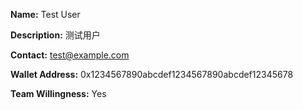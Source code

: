 **Name:**
Test User

**Description:**
测试用户

**Contact:**
test@example.com

**Wallet Address:**
0x1234567890abcdef1234567890abcdef12345678

**Team Willingness:**
Yes